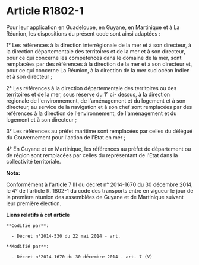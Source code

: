 # Article R1802-1

Pour leur application en Guadeloupe, en Guyane, en Martinique et à La Réunion, les dispositions du présent code sont ainsi
adaptées :

1° Les références à la direction interrégionale de la mer et à son directeur, à la direction départementale des territoires
et de la mer et à son directeur, pour ce qui concerne les compétences dans le domaine de la mer, sont remplacées par des
références à la direction de la mer et à son directeur et, pour ce qui concerne La Réunion, à la direction de la mer sud
océan Indien et à son directeur ;

2° Les références à la direction départementale des territoires ou des territoires et de la mer, sous réserve du 1° ci-
dessus, à la direction régionale de l'environnement, de l'aménagement et du logement et à son directeur, au service de la
navigation et à son chef sont remplacées par des références à la direction de l'environnement, de l'aménagement et du
logement et à son directeur ;

3° Les références au préfet maritime sont remplacées par celles du délégué du Gouvernement pour l'action de l'Etat en mer ;

4° En Guyane et en Martinique, les références au préfet de département ou de région sont remplacées par celles du
représentant de l'Etat dans la collectivité territoriale.

**Nota:**

Conformément à l'article 7 III du décret n° 2014-1670 du 30 décembre 2014, le 4° de l'article R. 1802-1 du code des
transports entre en vigueur le jour de la première réunion des assemblées de Guyane et de Martinique suivant leur première
élection.

**Liens relatifs à cet article**

	**Codifié par**:

	  - Décret n°2014-530 du 22 mai 2014 - art.

	**Modifié par**:

	  - Décret n°2014-1670 du 30 décembre 2014 - art. 7 (V)
